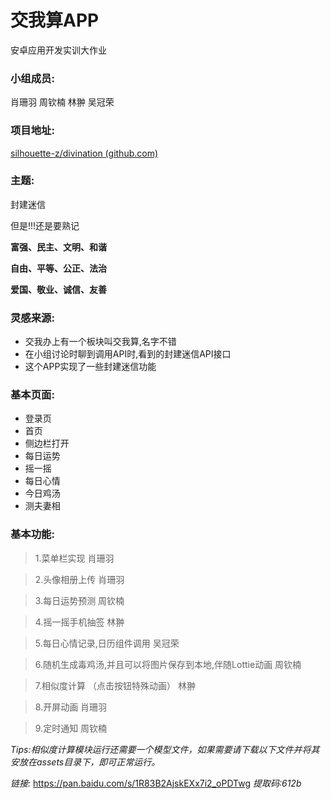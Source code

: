 # 交我算APP

安卓应用开发实训大作业

### 小组成员:

肖珊羽 周钦楠 林翀 吴冠荣



### 项目地址:

[silhouette-z/divination (github.com)](https://github.com/silhouette-z/divination)



### 主题:

封建迷信

但是!!!还是要熟记

**富强、民主、文明、和谐**

**自由、平等、公正、法治**

**爱国、敬业、诚信、友善**



### 灵感来源:

- 交我办上有一个板块叫交我算,名字不错
- 在小组讨论时聊到调用API时,看到的封建迷信API接口
- 这个APP实现了一些封建迷信功能



### 基本页面:
- 登录页
- 首页
- 侧边栏打开
- 每日运势
- 摇一摇
- 每日心情
- 今日鸡汤
- 测夫妻相


### 基本功能:

> 1.菜单栏实现  肖珊羽

> 2.头像相册上传 肖珊羽

> 3.每日运势预测 周钦楠

> 4.摇一摇手机抽签 林翀

> 5.每日心情记录,日历组件调用 吴冠荣

> 6.随机生成毒鸡汤,并且可以将图片保存到本地,伴随Lottie动画 周钦楠

> 7.相似度计算 （点击按钮特殊动画） 林翀

> 8.开屏动画 肖珊羽

> 9.定时通知 周钦楠


*Tips:相似度计算模块运行还需要一个模型文件，如果需要请下载以下文件并将其安放在assets目录下，即可正常运行。*

*链接:* https://pan.baidu.com/s/1R83B2AjskEXx7i2_oPDTwg
*提取码:612b*


